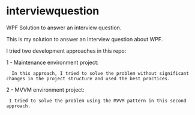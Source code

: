 # interviewquestion
WPF Solution to answer an interview question.

This is my solution to answer an interview question about WPF.

I tried two development approaches in this repo:

1 - Maintenance environment project:

      In this approach, I tried to solve the problem without significant changes in the project structure and used the best practices. 
      
2 - MVVM environment project:

     I tried to solve the problem using the MVVM pattern in this second approach.
